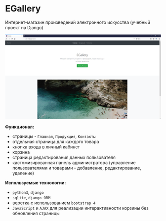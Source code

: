 # EGallery #

Интернет-магазин произведений электронного искусства (учебный проект на Django)

![](screen.png)

**Функционал:**

- страницы - `Главная`, `Продукция`, `Контакты`
- отдельная страница для каждого товара
- кнопка входа в личный кабинет
- корзина
- страница редактирования данных пользователя
- кастомизированная панель администратора (управление пользователями и товарами - добавление, редактирование, удаление)

**Используемые технологии:**

- `python3`, `django`
- `sqlite`, `django ORM`
- верстка с использованием `bootstrap 4`
- `JavaScript` и `AJAX` для реализации интерактивности корзины без обновления страницы
